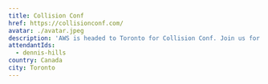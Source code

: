 ```yaml
---
title: Collision Conf
href: https://collisionconf.com/
avatar: ./avatar.jpeg
description: 'AWS is headed to Toronto for Collision Conf. Join us for three jam-packed days of programming at the AWS Developer Theater, where AWS Technical Evangelists and Advocates will be delivering talks on topics ranging from “Getting started with AWS for Developers” to “It’s the Jetsons Age: Robots & AWS RoboMaker.” Most of the session will also be live streamed on Twitch.tv. See below for detailed sessions regarding AWS Amplify, AWS AppSync, and Machine Learning on Mobile.'
attendantIds:
  - dennis-hills
country: Canada
city: Toronto
---
```

